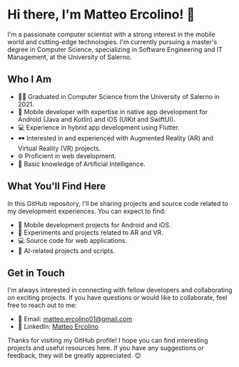 # Hi there, I'm Matteo Ercolino! 👋

I'm a passionate computer scientist with a strong interest in the mobile world and cutting-edge technologies. I'm currently pursuing a master's degree in Computer Science, specializing in Software Engineering and IT Management, at the University of Salerno.

## Who I Am

- 👨‍🎓 Graduated in Computer Science from the University of Salerno in 2021.
- 📱 Mobile developer with expertise in native app development for Android (Java and Kotlin) and iOS (UIKit and SwiftUI).
- 💻 Experience in hybrid app development using Flutter.
- 🕶️ Interested in and experienced with Augmented Reality (AR) and Virtual Reality (VR) projects.
- 🌐 Proficient in web development.
- 🤖 Basic knowledge of Artificial Intelligence.

## What You'll Find Here

In this GitHub repository, I'll be sharing projects and source code related to my development experiences. You can expect to find:

- 📱 Mobile development projects for Android and iOS.
- 🚀 Experiments and projects related to AR and VR.
- 💻 Source code for web applications.
- 🤖 AI-related projects and scripts.

## Get in Touch

I'm always interested in connecting with fellow developers and collaborating on exciting projects. If you have questions or would like to collaborate, feel free to reach out to me:

- 📧 Email: [matteo.ercolino01@gmail.com](mailto:matteo.ercolino01@gmail.com)
- 💼 LinkedIn: [Matteo Ercolino](https://www.linkedin.com/in/matteo-ercolino-b40054211)

Thanks for visiting my GitHub profile! I hope you can find interesting projects and useful resources here. If you have any suggestions or feedback, they will be greatly appreciated. 😊

